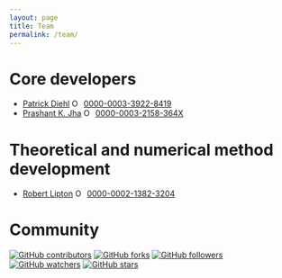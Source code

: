 ```yaml
---
layout: page
title: Team
permalink: /team/
---
```


# Core developers

* [Patrick Diehl](https://www.diehlpk.de) <a itemprop="sameAs" content="https://orcid.org/0000-0003-3922-8419" href="https://orcid.org/0000-0003-3922-8419" target="orcid.widget" rel="noopener noreferrer" style="vertical-align:top;"><img src="https://orcid.org/sites/default/files/images/orcid_16x16.png" style="width:1em;margin-right:.5em;" alt="ORCID iD icon">0000-0003-3922-8419</a>
* [Prashant K. Jha](https://www.math.lsu.edu/~jha/) <a itemprop="sameAs" content="https://orcid.org/0000-0003-2158-364X" href="https://orcid.org/0000-0003-2158-364X" target="orcid.widget" rel="noopener noreferrer" style="vertical-align:top;"><img src="https://orcid.org/sites/default/files/images/orcid_16x16.png" style="width:1em;margin-right:.5em;" alt="ORCID iD icon">0000-0003-2158-364X</a> 

# Theoretical and numerical method development

* [Robert Lipton](https://www.math.lsu.edu/~lipton/index.html) <a itemprop="sameAs" content="0000-0002-1382-3204" href="http://orcid.org/0000-0002-1382-3204" target="orcid.widget" rel="noopener noreferrer" style="vertical-align:top;"><img src="https://orcid.org/sites/default/files/images/orcid_16x16.png" style="width:1em;margin-right:.5em;" alt="ORCID iD icon">0000-0002-1382-3204</a> 

# Community

[![GitHub contributors](https://img.shields.io/github/contributors/Naereen/StrapDown.js.svg)](https://GitHub.com/Naereen/StrapDown.js/graphs/contributors/) [![GitHub forks](https://img.shields.io/github/forks/Naereen/StrapDown.js.svg?style=social&label=Fork&maxAge=2592000)](https://GitHub.com/Naereen/StrapDown.js/network/) [![GitHub followers](https://img.shields.io/github/followers/Naereen.svg?style=social&label=Follow&maxAge=2592000)](https://github.com/Naereen?tab=followers) [![GitHub watchers](https://img.shields.io/github/watchers/Naereen/StrapDown.js.svg?style=social&label=Watch&maxAge=2592000)](https://GitHub.com/Naereen/StrapDown.js/watchers/) [![GitHub stars](https://img.shields.io/github/stars/Naereen/StrapDown.js.svg?style=social&label=Star&maxAge=2592000)](https://GitHub.com/Naereen/StrapDown.js/stargazers/)
